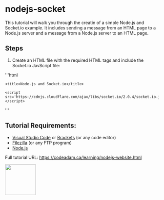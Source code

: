 # nodejs-socket

This tutorial will walk you through the creatin of a simple Node.js and Socket.io example. It includes sending a message from an HTML page to a Node.js server and a message from a Node.js server to an HTML page. 

## Steps

1. Create an HTML file with the required HTML tags and include the Socket.io JavScript file:

'''html
<!doctype html>
<html>
  <head>
    
    <title>Node.js and Socket.io</title>
    
    <script src='https://cdnjs.cloudflare.com/ajax/libs/socket.io/2.0.4/socket.io.js'></script>

  </head>
  <body> 
       
  </body>
</html>
'''

## Tutorial Requirements:

* [Visual Studio Code](https://code.visualstudio.com/) or [Brackets](http://brackets.io/) (or any code editor)
* [Filezilla](https://filezilla-project.org/) (or any FTP program)
* [Node.js](https://nodejs.org/en/)

Full tutorial URL: https://codeadam.ca/learning/nodejs-website.html

<a href="https://codeadam.ca">
<img src="https://codeadam.ca/images/code-block.png" width="100">
</a>
